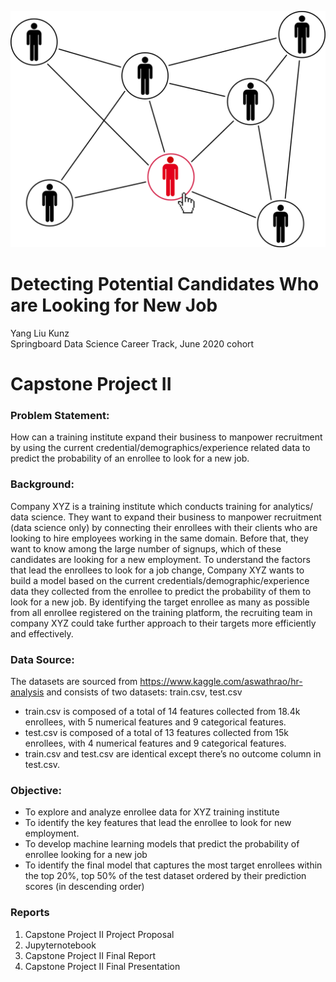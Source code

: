 ![cover_photo](./src/cover_photo.png)
# Detecting Potential Candidates Who are Looking for New Job
Yang Liu Kunz
<br/>Springboard Data Science Career Track, June 2020 cohort

# Capstone Project II
### Problem Statement: 
How can a training institute expand their business to manpower recruitment by using the current credential/demographics/experience related data to predict the probability of an enrollee to look for a new job.

### Background:
Company XYZ is a training institute which conducts training for analytics/ data science. They want to expand their business to manpower recruitment (data science only) by connecting their enrollees with their clients who are looking to hire employees working in the same domain. Before that, they want to know among the large number of signups, which of these candidates are looking for a new employment. To understand the factors that lead the enrollees to look for a job change, Company XYZ wants to build a model based on the current credentials/demographic/experience data they collected from the enrollee to predict the probability of them to look for a new job. By identifying the target enrollee as many as possible from all enrollee registered on the training platform, the recruiting team in company XYZ could take further approach to their targets more efficiently and effectively. 

### Data Source:
The datasets are sourced from https://www.kaggle.com/aswathrao/hr-analysis and consists of two datasets: train.csv, test.csv
- train.csv is composed of a total of 14 features collected from 18.4k enrollees, with 5 numerical features and 9 categorical features. 
- test.csv is composed of a total of 13 features collected from 15k enrollees, with 4 numerical features and 9 categorical features. 
- train.csv and test.csv are identical except there’s no outcome column in test.csv.  

### Objective:
- To explore and analyze enrollee data for XYZ training institute 
- To identify the key features that lead the enrollee to look for new employment.
- To develop machine learning models that predict the probability of enrollee looking for a new job
- To identify the final model that captures the most target enrollees within the top 20%, top 50% of the test dataset ordered by their prediction scores (in descending order)


### Reports
1. Capstone Project II Project Proposal
2. Jupyternotebook
3. Capstone Project II Final Report
4. Capstone Project II Final Presentation
